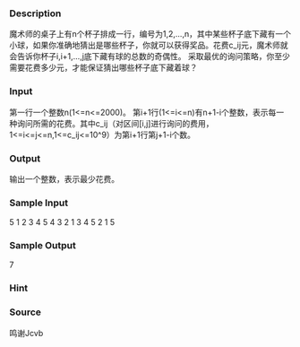 
### Description
魔术师的桌子上有n个杯子排成一行，编号为1,2,…,n，其中某些杯子底下藏有一个小球，如果你准确地猜出是哪些杯子，你就可以获得奖品。花费c_ij元，魔术师就会告诉你杯子i,i+1,…,j底下藏有球的总数的奇偶性。
采取最优的询问策略，你至少需要花费多少元，才能保证猜出哪些杯子底下藏着球？
### Input
第一行一个整数n(1<=n<=2000)。
第i+1行(1<=i<=n)有n+1-i个整数，表示每一种询问所需的花费。其中c_ij（对区间[i,j]进行询问的费用，1<=i<=j<=n,1<=c_ij<=10^9）为第i+1行第j+1-i个数。
### Output
输出一个整数，表示最少花费。
### Sample Input
5
1 2 3 4 5
4 3 2 1
3 4 5
2 1
5


### Sample Output
7
### Hint

### Source
鸣谢Jcvb